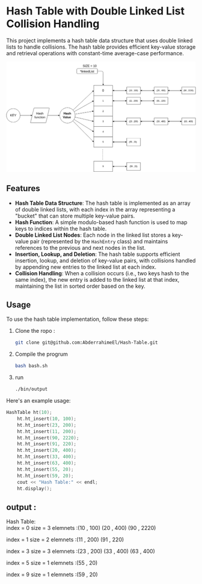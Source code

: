 # Hash Table with Double Linked List Collision Handling

This project implements a hash table data structure that uses double linked lists to handle collisions. The hash table provides efficient key-value storage and retrieval operations with constant-time average-case performance.
<p align="center">
<img src="docs/shema.png" width="800" alt="Alt Text">
</p>

## Features

- **Hash Table Data Structure**: The hash table is implemented as an array of double linked lists, with each index in the array representing a "bucket" that can store multiple key-value pairs.
- **Hash Function**: A simple modulo-based hash function is used to map keys to indices within the hash table.
- **Double Linked List Nodes**: Each node in the linked list stores a key-value pair (represented by the `HashEntry` class) and maintains references to the previous and next nodes in the list.
- **Insertion, Lookup, and Deletion**: The hash table supports efficient insertion, lookup, and deletion of key-value pairs, with collisions handled by appending new entries to the linked list at each index.
- **Collision Handling**: When a collision occurs (i.e., two keys hash to the same index), the new entry is added to the linked list at that index, maintaining the list in sorted order based on the key.

## Usage

To use the hash table implementation, follow these steps:

1. Clone the ropo :
   ```bash
   git clone git@github.com:AbderrahimeEl/Hash-Table.git
   ```
2. Compile the progrum
   ```bash
   bash bash.sh
   ```
3. run
   ```bash
   ./bin/output
   ```

Here's an example usage:

```cpp
HashTable ht(10);
    ht.ht_insert(10, 100);
    ht.ht_insert(23, 200);
    ht.ht_insert(11, 200);
    ht.ht_insert(90, 2220);
    ht.ht_insert(91, 220);
    ht.ht_insert(20, 400);
    ht.ht_insert(33, 400);
    ht.ht_insert(63, 400);
    ht.ht_insert(55, 20);
    ht.ht_insert(59, 20);
    cout << "Hash Table:" << endl;
    ht.display();
```

## output : 

Hash Table: <br>
index = 0       size = 3     elemnets :(10 , 100)   (20 , 400)   (90 , 2220)   

index = 1       size = 2     elemnets :(11 , 200)   (91 , 220)   

index = 3       size = 3     elemnets :(23 , 200)   (33 , 400)   (63 , 400)   

index = 5       size = 1     elemnets :(55 , 20)   

index = 9       size = 1     elemnets :(59 , 20)   

